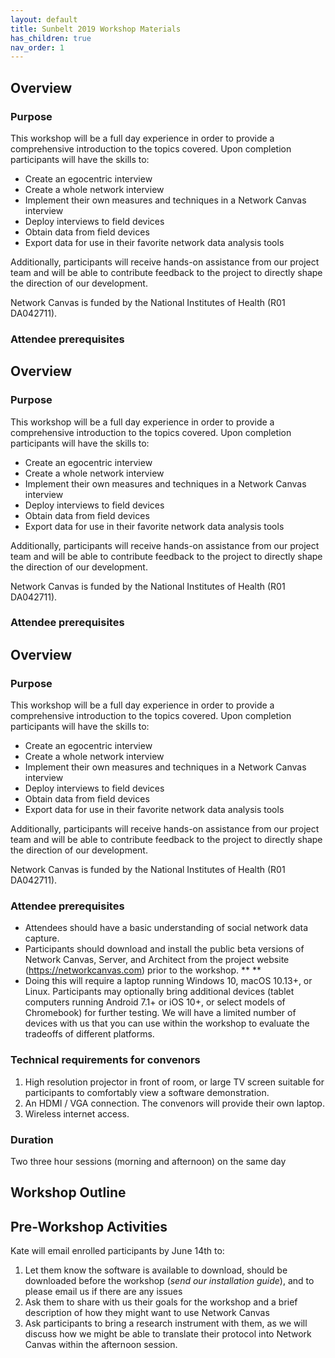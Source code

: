 ```yaml
---
layout: default
title: Sunbelt 2019 Workshop Materials
has_children: true
nav_order: 1
---
```


## Overview


### Purpose

This workshop will be a full day experience in order to provide a comprehensive introduction to the topics covered. Upon completion participants will have the skills to: 



*   Create an egocentric interview
*   Create a whole network interview
*   Implement their own measures and techniques in a Network Canvas interview
*   Deploy interviews to field devices
*   Obtain data from field devices
*   Export data for use in their favorite network data analysis tools

Additionally, participants will receive hands-on assistance from our project team and will be able to contribute feedback to the project to directly shape the direction of our development. 

Network Canvas is funded by the National Institutes of Health (R01 DA042711).


### Attendee prerequisites




## Overview


### Purpose

This workshop will be a full day experience in order to provide a comprehensive introduction to the topics covered. Upon completion participants will have the skills to: 



*   Create an egocentric interview
*   Create a whole network interview
*   Implement their own measures and techniques in a Network Canvas interview
*   Deploy interviews to field devices
*   Obtain data from field devices
*   Export data for use in their favorite network data analysis tools

Additionally, participants will receive hands-on assistance from our project team and will be able to contribute feedback to the project to directly shape the direction of our development. 

Network Canvas is funded by the National Institutes of Health (R01 DA042711).


### Attendee prerequisites




## Overview


### Purpose

This workshop will be a full day experience in order to provide a comprehensive introduction to the topics covered. Upon completion participants will have the skills to: 



*   Create an egocentric interview
*   Create a whole network interview
*   Implement their own measures and techniques in a Network Canvas interview
*   Deploy interviews to field devices
*   Obtain data from field devices
*   Export data for use in their favorite network data analysis tools

Additionally, participants will receive hands-on assistance from our project team and will be able to contribute feedback to the project to directly shape the direction of our development. 

Network Canvas is funded by the National Institutes of Health (R01 DA042711).


### Attendee prerequisites



*   Attendees should have a basic understanding of social network data capture.
*   Participants should download and install the public beta versions of Network Canvas, Server, and Architect from the project website (https://networkcanvas.com) prior to the workshop. ** **
*   Doing this will require a laptop running Windows 10, macOS 10.13+, or Linux. Participants may optionally bring additional devices (tablet computers running Android 7.1+ or iOS 10+, or select models of Chromebook) for further testing. We will have a limited number of devices with us that you can use within the workshop to evaluate the tradeoffs of different platforms.


### Technical requirements for convenors



1. High resolution projector in front of room, or large TV screen suitable for participants to comfortably view a software demonstration.
2. An HDMI / VGA connection. The convenors will provide their own laptop. 
3. Wireless internet access.


### Duration

Two three hour sessions (morning and afternoon) on the same day




## Workshop Outline


## Pre-Workshop Activities

Kate will email enrolled participants by June 14th to:



1. Let them know the software is available to download, should be downloaded before the workshop (_send our installation guide_), and to please email us if there are any issues
2. Ask them to share with us their goals for the workshop and a brief description of how they might want to use Network Canvas
3. Ask participants to bring a research instrument with them, as we will discuss how we might be able to translate their protocol into Network Canvas within the afternoon session.


